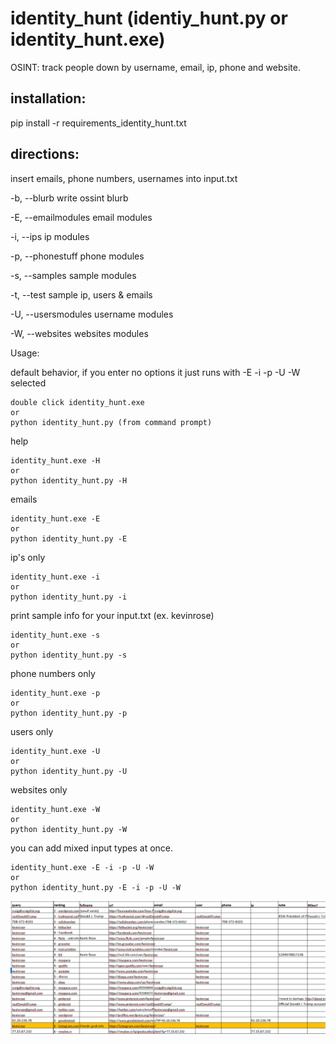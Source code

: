 # identity_hunt (identiy_hunt.py or identity_hunt.exe)
OSINT: track people down by username, email, ip, phone and website.

## installation:

pip install -r requirements_identity_hunt.txt

## directions:
insert emails, phone numbers, usernames into input.txt

-b, --blurb           write ossint blurb

-E, --emailmodules    email modules

-i, --ips             ip modules

-p, --phonestuff      phone modules

-s, --samples         sample modules

-t, --test            sample ip, users & emails

-U, --usersmodules    username modules

-W, --websites        websites modules

Usage:

default behavior, if you enter no options it just runs with -E -i -p -U -W selected
```
double click identity_hunt.exe
or
python identity_hunt.py (from command prompt) 
```
help
```
identity_hunt.exe -H
or
python identity_hunt.py -H
```
emails
```
identity_hunt.exe -E
or
python identity_hunt.py -E
```
ip's only
```
identity_hunt.exe -i
or
python identity_hunt.py -i
```
print sample info for your input.txt (ex. kevinrose)
```
identity_hunt.exe -s
or
python identity_hunt.py -s
```
phone numbers only
```
identity_hunt.exe -p
or
python identity_hunt.py -p
```
users only
```
identity_hunt.exe -U
or
python identity_hunt.py -U
```
websites only
```
identity_hunt.exe -W
or
python identity_hunt.py -W
```
you can add mixed input types at once.
```
identity_hunt.exe -E -i -p -U -W
or
python identity_hunt.py -E -i -p -U -W
```


![sample output](Images/intel_sample.png)

